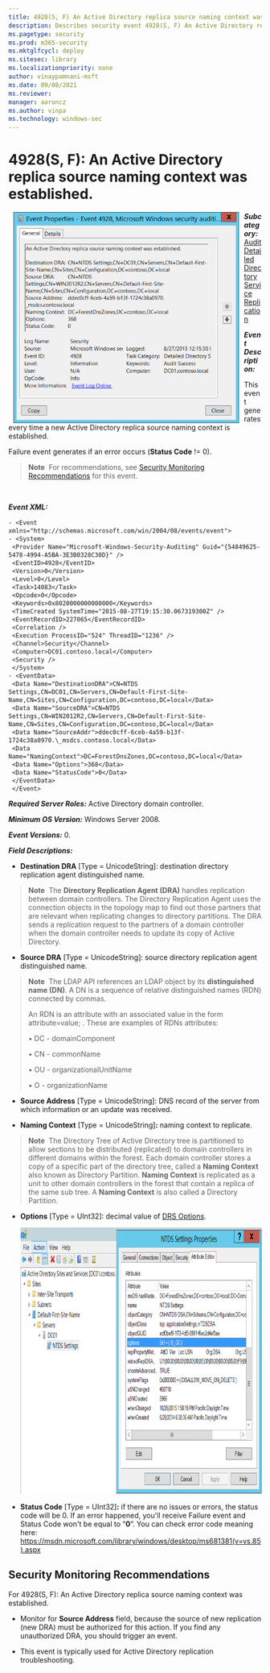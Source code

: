 ```yaml
---
title: 4928(S, F) An Active Directory replica source naming context was established. (Windows 10)
description: Describes security event 4928(S, F) An Active Directory replica source naming context was established.
ms.pagetype: security
ms.prod: m365-security
ms.mktglfcycl: deploy
ms.sitesec: library
ms.localizationpriority: none
author: vinaypamnani-msft
ms.date: 09/08/2021
ms.reviewer: 
manager: aaroncz
ms.author: vinpa
ms.technology: windows-sec
---
```


# 4928(S, F): An Active Directory replica source naming context was established.


<img src="images/event-4928.png" alt="Event 4928 illustration" width="449" height="419" hspace="10" align="left" />

***Subcategory:***&nbsp;[Audit Detailed Directory Service Replication](audit-detailed-directory-service-replication.md)

***Event Description:***

This event generates every time a new Active Directory replica source naming context is established.

Failure event generates if an error occurs (**Status Code** != 0).

> **Note**&nbsp;&nbsp;For recommendations, see [Security Monitoring Recommendations](#security-monitoring-recommendations) for this event.

<br clear="all">

***Event XML:***
```
- <Event xmlns="http://schemas.microsoft.com/win/2004/08/events/event">
- <System>
 <Provider Name="Microsoft-Windows-Security-Auditing" Guid="{54849625-5478-4994-A5BA-3E3B0328C30D}" /> 
 <EventID>4928</EventID> 
 <Version>0</Version> 
 <Level>0</Level> 
 <Task>14083</Task> 
 <Opcode>0</Opcode> 
 <Keywords>0x8020000000000000</Keywords> 
 <TimeCreated SystemTime="2015-08-27T19:15:30.067319300Z" /> 
 <EventRecordID>227065</EventRecordID> 
 <Correlation /> 
 <Execution ProcessID="524" ThreadID="1236" /> 
 <Channel>Security</Channel> 
 <Computer>DC01.contoso.local</Computer> 
 <Security /> 
 </System>
- <EventData>
 <Data Name="DestinationDRA">CN=NTDS Settings,CN=DC01,CN=Servers,CN=Default-First-Site-Name,CN=Sites,CN=Configuration,DC=contoso,DC=local</Data> 
 <Data Name="SourceDRA">CN=NTDS Settings,CN=WIN2012R2,CN=Servers,CN=Default-First-Site-Name,CN=Sites,CN=Configuration,DC=contoso,DC=local</Data> 
 <Data Name="SourceAddr">ddec0cff-6ceb-4a59-b13f-1724c38a0970.\_msdcs.contoso.local</Data> 
 <Data Name="NamingContext">DC=ForestDnsZones,DC=contoso,DC=local</Data> 
 <Data Name="Options">368</Data> 
 <Data Name="StatusCode">0</Data> 
 </EventData>
 </Event>
```

***Required Server Roles:*** Active Directory domain controller.

***Minimum OS Version:*** Windows Server 2008.

***Event Versions:*** 0.

***Field Descriptions:***

-   **Destination DRA** \[Type = UnicodeString\]: destination directory replication agent distinguished name.

> **Note**&nbsp;&nbsp;The **Directory Replication Agent (DRA)** handles replication between domain controllers. The Directory Replication Agent uses the connection objects in the topology map to find out those partners that are relevant when replicating changes to directory partitions. The DRA sends a replication request to the partners of a domain controller when the domain controller needs to update its copy of Active Directory.

-   **Source DRA** \[Type = UnicodeString\]: source directory replication agent distinguished name.

> **Note**&nbsp;&nbsp;The LDAP API references an LDAP object by its **distinguished name (DN)**. A DN is a sequence of relative distinguished names (RDN) connected by commas.
> 
> An RDN is an attribute with an associated value in the form attribute=value; . These are examples of RDNs attributes:
> 
> • DC - domainComponent
> 
> • CN - commonName
> 
> • OU - organizationalUnitName
> 
> • O - organizationName

-   **Source Address** \[Type = UnicodeString\]: DNS record of the server from which information or an update was received.

-   **Naming Context** \[Type = UnicodeString\]**:** naming context to replicate.

> **Note**&nbsp;&nbsp;The Directory Tree of Active Directory tree is partitioned to allow sections to be distributed (replicated) to domain controllers in different domains within the forest. Each domain controller stores a copy of a specific part of the directory tree, called a **Naming Context** also known as Directory Partition. **Naming Context** is replicated as a unit to other domain controllers in the forest that contain a replica of the same sub tree. A **Naming Context** is also called a Directory Partition.

-   **Options** \[Type = UInt32\]: decimal value of [DRS Options](/openspecs/windows_protocols/ms-drsr/ac9c8a11-cd46-4080-acbf-9faa86344030).

    <img src="images/ad-sites-and-services.png" alt="Directory Replication Service options in AD Sites and Services" width="890" height="529" />

-   **Status Code** \[Type = UInt32\]**:** if there are no issues or errors, the status code will be 0. If an error happened, you'll receive Failure event and Status Code won't be equal to “**0**”. You can check error code meaning here: <https://msdn.microsoft.com/library/windows/desktop/ms681381(v=vs.85).aspx>

## Security Monitoring Recommendations

For 4928(S, F): An Active Directory replica source naming context was established.

-   Monitor for **Source Address** field, because the source of new replication (new DRA) must be authorized for this action. If you find any unauthorized DRA, you should trigger an event.

-   This event is typically used for Active Directory replication troubleshooting.